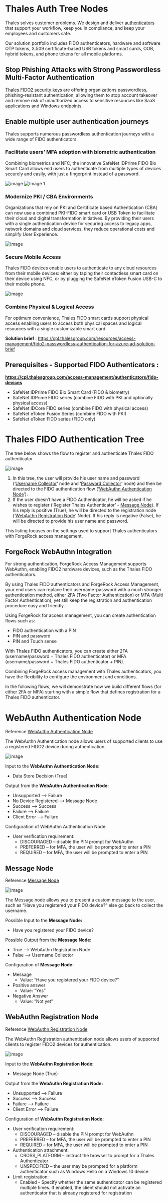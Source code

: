 # Thales Auth Tree Nodes
Thales solves customer problems. We design and deliver [authenticators](https://cpl.thalesgroup.com/access-management/authenticators) that support your workflow, keep you in compliance, and keep your employees and customers safe.

Our solution portfolio includes FIDO authenticators, hardware and software OTP tokens, X.509 certificate-based USB tokens and smart cards, OOB, hybrid tokens, and phone tokens for all mobile platforms. 

## Stop Phishing Attacks with Strong Passwordless Multi-Factor Authentication

[Thales FIDO2 security keys](https://cpl.thalesgroup.com/access-management/authenticators/fido-devices) are offering organizations passwordless, phishing-resistant authentication, allowing them to stop account takeover and remove risk of unauthorized access to sensitive resources like SaaS applications and Windows endpoints.

## Enable multiple user authentication journeys

Thales supports numerous passwordless authentication journeys with a wide range of FIDO authenticators. 
### Facilitate users’ MFA adoption with biometric authentication 
Combining biometrics and NFC, the innovative SafeNet IDPrime FIDO Bio Smart Card allows end users to authenticate from multiple types of devices securely and easily, with just a fingerprint instead of a password.

![image](https://github.com/ForgeRock/Thales-Auth-Tree-Node/assets/88729940/ae23b369-e028-4b0b-9877-e397527a56bc.png)
![Image 1](https://github.com/user-attachments/assets/ac9263c7-78a4-4d4a-a366-b40f97238df1)


### Modernize PKI / CBA Environments 
Organizations that rely on PKI and Certificate based Authentication (CBA) can now use a combined PKI-FIDO smart card or USB Token to facilitate their cloud and digital transformation initiatives. By providing their users with a single authentication device for securing access to legacy apps, network domains and cloud services, they reduce operational costs and simplify User Experience.

![image](https://github.com/ForgeRock/Thales-Auth-Tree-Node/assets/88729940/ade37808-7843-4280-b5c5-1883957102d4.png)
### Secure Mobile Access
Thales FIDO devices enable users to authenticate to any cloud resources from their mobile devices: either by taping their contactless smart card on their device using NFC, or by plugging the SafeNet eToken Fusion USB-C to their mobile phone.

![image](https://github.com/ForgeRock/Thales-Auth-Tree-Node/assets/88729940/d6d5fff9-021a-4b09-9a5b-8391561e6479.png)

### Combine Physical & Logical Access
For optimum convenience, Thales FIDO smart cards support physical access enabling users to access both physical spaces and logical resources with a single customizable smart card.

**Solution brief** : https://cpl.thalesgroup.com/resources/access-management/fido2-passwordless-authentication-for-azure-ad-solution-brief

## Prerequisites - Supported FIDO Authenticators :
**https://cpl.thalesgroup.com/access-management/authenticators/fido-devices**
- SafeNet IDPrime FIDO Bio Smart Card (FIDO & biometry)
- SafeNet IDPrime FIDO series (combine FIDO with PKI and optionally physical access)
- SafeNet IDCore FIDO series (combine FIDO with physical access)
- SafeNet eToken Fusion Series (combine FIDO with PKI)
- SafeNet eToken FIDO series (FIDO only) 


# Thales FIDO Authentication Tree 
The tree below shows the flow to register and authenticate Thales FIDO authenticator

![image](https://user-images.githubusercontent.com/88729940/131348378-e76840b0-388c-46a9-a139-b433b834b8ff.png)

1.	In this tree, the user will provide his user name and password (‘[Username Collector](https://backstage.forgerock.com/docs/am/7.1/authentication-guide/auth-node-configuration-hints.html#auth-node-username-collector)’ node and ‘[Password Collector](https://backstage.forgerock.com/docs/am/7.1/authentication-guide/auth-node-configuration-hints.html#auth-node-password-collector)’ node) and then be directed to the FIDO authentication flow (‘[WebAuthn Authentication Node](https://backstage.forgerock.com/docs/am/7.1/authentication-guide/auth-node-configuration-hints.html#auth-node-webauthn-auth)’).
2.	If the user doesn’t have a FIDO Authenticator, he will be asked if he wishes to register (‘Register Thales Authenticator’ - [Message Node](https://backstage.forgerock.com/docs/am/7.1/authentication-guide/auth-node-configuration-hints.html#auth-node-message)). If his reply is positive (True), he will be directed to the registration node (‘[WebAuthn Registration Node](https://backstage.forgerock.com/docs/am/7.1/authentication-guide/auth-node-configuration-hints.html#auth-node-webauthn-registration)’ Node). If his reply is negative (False), he will be directed to provide his user name and password.

This listing focuses on the settings used to support Thales authenticators with ForgeRock access management.

## ForgeRock WebAuthn Integration

For strong authentication, ForgeRock Access Management supports WebAuthn, enabling FIDO2 hardware devices, such as the Thales FIDO authenticators. 

By using Thales FIDO authenticators and ForgeRock Access Management, your end users can replace their username-password with a much stronger authentication method, either 2FA (Two Factor Authentication) or MFA (Multi Factor Authentication), yet still keep the registration and authentication procedure easy and friendly.

Using ForgeRock for access management, you can create authentication flows such as:
- FIDO authentication with a PIN
- PIN and password 
- PIN and Touch sense 

With Thales FIDO authenticators, you can create either 2FA (username/password + Thales FIDO authenticator) or MFA (username/password + Thales FIDO authenticator + PIN).

Combining ForgeRock access management with Thales authenticators, you have the flexibility to configure the environment and conditions. 

In the following flows, we will demonstrate how we build different flows (for either 2FA or MFA) starting with a simple flow that defines registration for a Thales FIDO authenticator. 

# WebAuthn Authentication Node
Reference [WebAuthn Authentication Node](https://backstage.forgerock.com/docs/am/7.1/authentication-guide/auth-node-configuration-hints.html#auth-node-webauthn-auth)

The WebAuthn Authentication node allows users of supported clients to use a registered FIDO2 device during authentication.

![image](https://user-images.githubusercontent.com/88729940/131348413-bc62b100-d3ef-41e6-b8dc-44123cc79811.png)


Input to the **WebAuthn Authentication Node:**
- Data Store Decision (True)

Output from the **WebAuthn Authentication Node:**
 - Unsupported --> Failure
 - No Device Registered --> Message Node
 - Success --> Success
 - Failure --> Failure
 - Client Error --> Failure

Configuration of WebAuthn Authentication Node:
- User verification requirement:
  - DISCOURAGED – disable the PIN prompt for WebAuthn
  - PREFERRED – for MFA, the user will be prompted to enter a PIN
  - REQUIRED – for MFA, the user will be prompted to enter a PIN

## Message Node
Reference [Message Node](https://backstage.forgerock.com/docs/am/7.1/authentication-guide/auth-node-configuration-hints.html#auth-node-message)

![image](https://user-images.githubusercontent.com/88729940/129359089-96a5ea06-264e-4c4b-ac1e-fa1e475f790f.png)

The Message node allows you to present a custom message to the user, such as “Have you registered your FIDO device?” else go back to collect the username.

Possible Input to the **Message Node:**
  - Have you registered your FIDO device?

Possible Output from the **Message Node:**
  - True --> WebAuthn Registration Node
  - False --> Username Collector

Configuration of **Message Node:**
- Message
  - Value: “Have you registered your FIDO device?”
- Positive answer
  - Value: “Yes”
- Negative Answer
  - Value: “Not yet”

## WebAuthn Registration Node

Reference [WebAuthn Registration Node](https://backstage.forgerock.com/docs/am/7.1/authentication-guide/auth-node-configuration-hints.html#auth-node-webauthn-registration)

The WebAuthn Registration authentication node allows users of supported clients to register FIDO2 devices for authentication.

![image](https://user-images.githubusercontent.com/88729940/131348452-4f3610af-d376-4be7-ab87-9033fff55434.png)

Input to the **WebAuthn Registration Node:**
  - Message Node (True)

Output from the **WebAuthn Registration Node:**
  - Unsupported --> Failure
  - Success --> Success
  - Failure --> Failure
  - Client Error --> Failure

Configuration of **WebAuthn Registration Node:**

- User verification requirement:
  - DISCOURAGED – disable the PIN prompt for WebAuthn
  - PREFERRED – for MFA, the user will be prompted to enter a PIN
  - REQUIRED – for MFA, the user will be prompted to enter a PIN
- Authentication attachment:
  - CROSS_PLATFORM – instruct the browser to prompt for a Thales Authenticator
  - UNSPECIFIED – the user may be prompted for a platform authenticator such as Windows Hello on a Windows 10 device
- Limit registration: 
  - Enabled - Specify whether the same authenticator can be registered multiple times. If enabled, the client should not activate an authenticator that is already registered for registration

